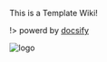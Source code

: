This is a Template Wiki! 

!> powerd by [docsify](https://docsify.js.org) 

![logo](https://docsify.js.org/_media/icon.svg ':size=300x300')

